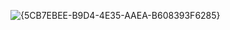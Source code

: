 ![{5CB7EBEE-B9D4-4E35-AAEA-B608393F6285}](https://github.com/user-attachments/assets/ed40d192-6276-41be-8d82-3313e59d4829)
